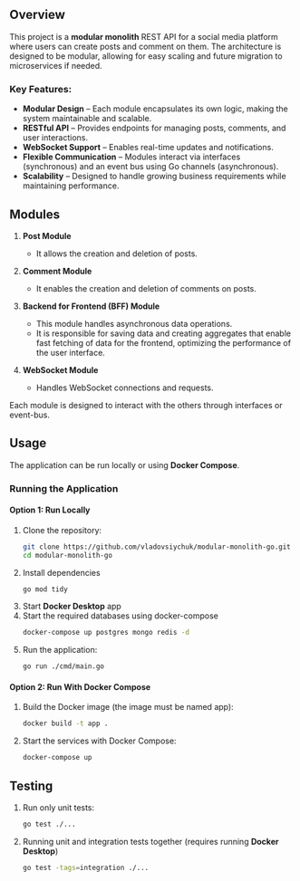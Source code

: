 ## Overview  

This project is a **modular monolith** REST API for a social media platform where users can create posts and comment on them. The architecture is designed to be modular, allowing for easy scaling and future migration to microservices if needed.

### Key Features:  
- **Modular Design** – Each module encapsulates its own logic, making the system maintainable and scalable.  
- **RESTful API** – Provides endpoints for managing posts, comments, and user interactions.  
- **WebSocket Support** – Enables real-time updates and notifications.  
- **Flexible Communication** – Modules interact via interfaces (synchronous) and an event bus using Go channels (asynchronous).  
- **Scalability** – Designed to handle growing business requirements while maintaining performance.

## Modules

1. **Post Module**  
   - It allows the creation and deletion of posts.  

2. **Comment Module**  
   - It enables the creation and deletion of comments on posts.

3. **Backend for Frontend (BFF) Module**  
   - This module handles asynchronous data operations.
   - It is responsible for saving data and creating aggregates that enable fast fetching of data for the frontend, optimizing the performance of the user interface.  

4. **WebSocket Module**  
   - Handles WebSocket connections and requests.

Each module is designed to interact with the others through interfaces or event-bus.

## Usage  

The application can be run locally or using **Docker Compose**.

### Running the Application  

#### Option 1: Run Locally  
1. Clone the repository:  
   ```sh
   git clone https://github.com/vladovsiychuk/modular-monolith-go.git
   cd modular-monolith-go
   ```
2. Install dependencies
   ```sh
   go mod tidy
   ```
3. Start **Docker Desktop** app
4. Start the required databases using docker-compose
   ```sh
   docker-compose up postgres mongo redis -d
   ```
5. Run the application:
   ```sh
   go run ./cmd/main.go
   ```
#### Option 2: Run With Docker Compose
1. Build the Docker image (the image must be named app):
   ```sh
   docker build -t app .
   ```
2. Start the services with Docker Compose:
   ```sh
   docker-compose up
   ```

## Testing
1. Run only unit tests:
   ```sh
   go test ./...
   ```
2. Running unit and integration tests together (requires running **Docker Desktop**)
   ```sh
   go test -tags=integration ./...
   ```

